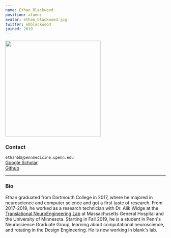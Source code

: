 ```yaml
---
name: Ethan Blackwood
position: alumni
avatar: ethan_blackwood.jpg
twitter: ebblackwood
joined: 2019
---
```


<img width="300" src="{{site.baseurl}}/images/people/{{page.avatar}}" data-action="zoom">

### Contact

<i class="fa fa-envelope-o"></i>`ethanbb@pennmedicine.upenn.edu`<br>
<i class="fa fa-bar-chart"></i> [Google Scholar](https://scholar.google.com/citations?user=Bj0qXbcAAAAJ&hl=en) <br>
<i class="fa fa-github"></i> [Github](https://github.com/ethanbb)

<hr>

### Bio

Ethan graduated from Dartmouth College in 2017, where he majored in neuroscience and computer science and got a first taste of research. From 2017-2019, he worked as a research technician with Dr. Alik Widge at the [Translational NeuroEngineering Lab](https://tnelab.org) at Massachusetts General Hospital and the University of Minnesota. Starting in Fall 2019, he is a student in Penn's Neuroscience Graduate Group, learning about computational neuroscience, and rotating in the Design Engineering. He is now working in blank's lab.
